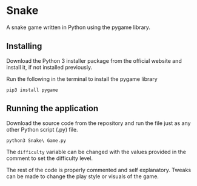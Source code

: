 # Snake
A snake game written in Python using the pygame library.


## Installing
Download the Python 3 installer package from the official website and install it, if not installed previously.

Run the following in the terminal to install the pygame library
```
pip3 install pygame
```


## Running the application
Download the source code from the repository and run the file just as any other Python script (.py) file.
```
python3 Snake\ Game.py
```

The `difficulty` variable can be changed with the values provided in the comment to set the difficulty level.

The rest of the code is properly commented and self explanatory. Tweaks can be made to change the play style or visuals of the game.

